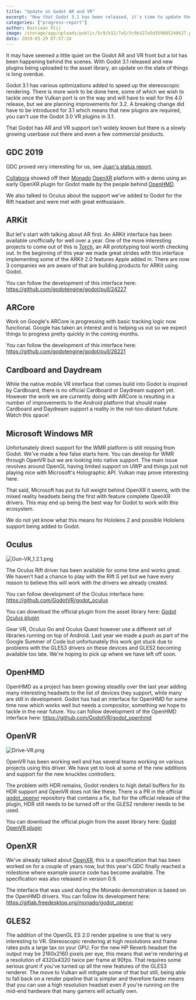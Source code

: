 ```yaml
---
title: "Update on Godot AR and VR"
excerpt: "Now that Godot 3.1 has been released, it's time to update the VR drivers and talk a bit about where we are at with AR and VR."
categories: ["progress-report"]
author: Bastiaan Olij
image: /storage/app/uploads/public/5c9/b32/7a5/5c9b327a5d359085248627.png
date: 2019-03-29 07:57:24
---
```


It may have seemed a little quiet on the Godot AR and VR front but a lot has been happening behind the scenes. With Godot 3.1 released and new plugins being uploaded to the asset library, an update on the state of things is long overdue.

Godot 3.1 has various optimizations added to speed up the stereoscopic rendering. There is more work to be done here, some of which we wish to tackle once the Vulkan port is on the way and will have to wait for the 4.0 release, but we are planning improvements for 3.2. A breaking change did have to be introduced for 3.1 which means that new plugins are required, you can't use the Godot 3.0 VR plugins in 3.1.

That Godot has AR and VR support isn't widely known but there is a slowly growing userbase out there and even a few commercial products.

## GDC 2019

GDC proved very interesting for us, see [Juan's status report](/article/status-godot-gdc-2019).

[Collabora](https://www.collabora.com) showed off their [Monado](https://www.collabora.com/news-and-blog/news-and-events/introducing-monado.html) [OpenXR](https://www.khronos.org/openxr) platform with a demo using an early OpenXR plugin for Godot made by the people behind [OpenHMD](http://www.openhmd.net).

We also talked to Oculus about the support we've added to Godot for the Rift headset and were met with great enthusiasm.

## ARKit

But let's start with talking about AR first. An ARKit interface has been available unofficially for well over a year. One of the more interesting projects to come out of this is [Torch](https://www.torch.app), an AR prototyping tool worth checking out. In the beginning of this year we made great strides with this interface implementing some of the ARKit 2.0 features Apple added in. There are now 3 companies we are aware of that are building products for ARKit using Godot.

You can follow the development of this interface here: https://github.com/godotengine/godot/pull/24227

## ARCore

Work on Google's ARCore is progressing with basic tracking logic now functional. Google has taken an interest and is helping us out so we expect things to progress pretty quickly in the coming months.

You can follow the development of this interface here: https://github.com/godotengine/godot/pull/26221

## Cardboard and Daydream

While the native mobile VR interface that comes build into Godot is inspired by Cardboard, there is no official Cardboard or Daydream support yet. However the work we are currently doing with ARCore is resulting in a number of improvements to the Android platform that should make Cardboard and Daydream support a reality in the not-too-distant future. Watch this space!

## Microsoft Windows MR

Unfortunately direct support for the WMR platform is still missing from Godot. We've made a few false starts here. You can develop for WMR through OpenVR but we are looking into native support. The main issue revolves around OpenGL having limited support on UWP and things just not playing nice with Microsoft's Holographic API. Vulkan may prove interesting here.

That said, Microsoft has put its full weight behind OpenXR it seems, with the mixed reality headsets being the first with feature complete OpenXR drivers. This may end up being the best way for Godot to work with this ecosystem.

We do not yet know what this means for Hololens 2 and possible Hololens support being added to Godot.

## Oculus

![Gun-VR_1.2.1.png](/storage/app/uploads/public/5c9/b36/8f9/5c9b368f92e2b253703944.png)

The Oculus Rift driver has been available for some time and works great. We haven't had a chance to play with the Rift S yet but we have every reason to believe this will work with the drivers we already created.

You can follow development of the Oculus interface here: https://github.com/GodotVR/godot_oculus

You can download the official plugin from the asset library here: [Godot Oculus plugin](http://godotengine.org/asset-library/asset/164)

Gear VR, Oculus Go and Oculus Quest however use a different set of libraries running on top of Android. Last year we made a push as part of the Google Summer of Code but unfortunately this work got stuck due to problems with the GLES3 drivers on these devices and GLES2 becoming available too late.
We're hoping to pick up where we have left off soon.

## OpenHMD

OpenHMD as a project has been growing steadily over the last year adding many interesting headsets to the list of devices they support, while many are still in development. Godot has had an interface for OpenHMD for some time now which works well but needs a compositor, something we hope to tackle in the near future.
You can follow development of the OpenHMD interface here: https://github.com/GodotVR/godot_openhmd

## OpenVR

![Drive-VR.png](/storage/app/uploads/public/5c9/b33/609/5c9b3360913bc868056222.png)

OpenVR has been working well and has several teams working on various projects using this driver. We have yet to look at some of the new additions and support for the new knuckles controllers.

The problem with HDR remains, Godot renders to high detail buffers for its HDR support and OpenVR does not like these.
There is a PR in the official [godot_openvr](https://github.com/GodotVR/godot_openvr) repository that contains a fix, but for the official release of the plugin, HDR still needs to be turned off or the GLES2 renderer needs to be used.

You can download the official plugin from the asset library here: [Godot OpenVR plugin](http://godotengine.org/asset-library/asset/150)

## OpenXR

We've already talked about [OpenXR](https://www.khronos.org/openxr), this is a specification that has been worked on for a couple of years now, but this year's GDC finally reached a milestone where example source code has become available. The specification was also released in version 0.9.

The interface that was used during the Monado demonstration is based on the OpenHMD drivers. You can follow its development here: https://gitlab.freedesktop.org/monado/godot_openxr

## GLES2

The addition of the OpenGL ES 2.0 render pipeline is one that is very interesting to VR. Stereoscopic rendering at high resolutions and frame rates puts a large tax on your GPU. For the new HP Reverb headset the output may be 2160x2160 pixels per eye, this means that we're rendering at a resolution of 4320x4320 twice per frame at 90fps. That requires some serious grunt if you've turned up all the new features of the GLES3 renderer. The move to Vulkan will mitigate some of that but still, being able to fall back on a render pipeline that is simpler and therefore faster means that you can use a high resolution headset even if you're running on the mid-end hardware that many gamers will actually own.
